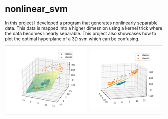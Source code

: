 # nonlinear_svm

In this project I developed a program that generates nonlinearly separable data.  This data is mapped into a higher dimesnion using a kernel trick where the data becomes linearly separable.  This project also showcases how to plot the optimal hyperplane of a 3D svm which can be confusing.

<table>
  <tbody>
    <tr>
    <td><img src="https://github.com/nps6-uwf/nonlinear_svm/blob/main/figures/kernel_trick_hyperplane.PNG?raw=true"></img></td>
    <td><img src="https://github.com/nps6-uwf/nonlinear_svm/blob/main/figures/kernel_trick_hyperplane_side%20profile.PNG?raw=true"></img></td>
    </tr>
    </tbody>
  </table>

